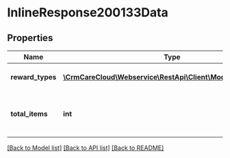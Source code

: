# InlineResponse200133Data

## Properties
Name | Type | Description | Notes
------------ | ------------- | ------------- | -------------
**reward_types** | [**\CrmCareCloud\Webservice\RestApi\Client\Model\RewardType[]**](RewardType.md) | List of all reward types. | [optional] 
**total_items** | **int** | The number of all found reward types. | [optional] 

[[Back to Model list]](../../README.md#documentation-for-models) [[Back to API list]](../../README.md#documentation-for-api-endpoints) [[Back to README]](../../README.md)

